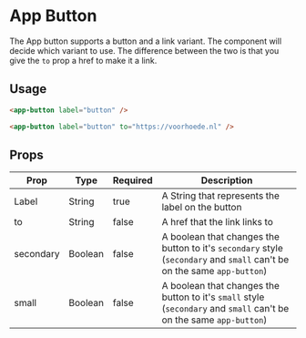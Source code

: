 # App Button

The App button supports a button and a link variant. 
The component will decide which variant to use. 
The difference between the two is that you give the `to` prop a href to make it a link.

## Usage

```html
<app-button label="button" />

<app-button label="button" to="https://voorhoede.nl" />
```

## Props

| Prop | Type | Required | Description |
| --- | --- | --- | --- |
| Label | String | true | A String that represents the label on the button |
| to | String | false | A href that the link links to |
| secondary | Boolean | false | A boolean that changes the button to it's `secondary` style (`secondary` and `small` can't be on the same `app-button`) |
| small | Boolean | false | A boolean that changes the button to it's `small` style (`secondary` and `small` can't be on the same `app-button`) |

